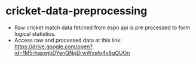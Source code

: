 # cricket-data-preprocessing
- Raw cricket match data fetched from espn api is pre processed to form logical statistics.
- Access raw and processed data at this link: https://drive.google.com/open?id=1M5rhqxwjbDYenQNpDrwWxsfo4v8gQUOn
